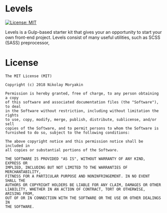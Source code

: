 # Levels
[![License: MIT](https://img.shields.io/badge/License-MIT-yellow.svg)](https://opensource.org/licenses/MIT)

Levels is a Gulp-based starter kit that gives your an opportunity to start your own front-end project.
Levels consist of many useful utilities, such as SCSS (SASS) preprocessor,  


# License 
```
The MIT License (MIT)

Copyright (c) 2018 Nikolay Moryakin

Permission is hereby granted, free of charge, to any person obtaining a copy
of this software and associated documentation files (the "Software"), to deal
in the Software without restriction, including without limitation the rights
to use, copy, modify, merge, publish, distribute, sublicense, and/or sell
copies of the Software, and to permit persons to whom the Software is
furnished to do so, subject to the following conditions:

The above copyright notice and this permission notice shall be included in
all copies or substantial portions of the Software.

THE SOFTWARE IS PROVIDED "AS IS", WITHOUT WARRANTY OF ANY KIND, EXPRESS OR
IMPLIED, INCLUDING BUT NOT LIMITED TO THE WARRANTIES OF MERCHANTABILITY,
FITNESS FOR A PARTICULAR PURPOSE AND NONINFRINGEMENT. IN NO EVENT SHALL THE
AUTHORS OR COPYRIGHT HOLDERS BE LIABLE FOR ANY CLAIM, DAMAGES OR OTHER
LIABILITY, WHETHER IN AN ACTION OF CONTRACT, TORT OR OTHERWISE, ARISING FROM,
OUT OF OR IN CONNECTION WITH THE SOFTWARE OR THE USE OR OTHER DEALINGS IN
THE SOFTWARE.
```

